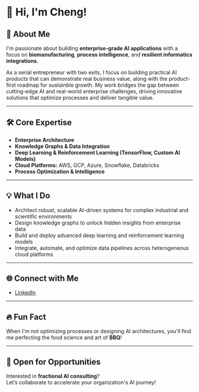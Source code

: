 # 👋 Hi, I'm Cheng!

## 🚀 About Me

I'm passionate about building **enterprise-grade AI applications** with a focus on **biomanufacturing**, **process intelligence**, and **resilient informatics integrations**. 

As a serial entrepreneur with two exits, I focus on building practical AI products that can demonstrate real business value, along with the product-first roadmap for sustainble growth. My work bridges the gap between cutting-edge AI and real-world enterprise challenges, driving innovative solutions that optimize processes and deliver tangible value.

---

## 🛠️ Core Expertise

- **Enterprise Architecture**
- **Knowledge Graphs & Data Integration**
- **Deep Learning & Reinforcement Learning (TensorFlow, Custom AI Models)**
- **Cloud Platforms:** AWS, GCP, Azure, Snowflake, Databricks
- **Process Optimization & Intelligence**

---

## 💡 What I Do

- Architect robust, scalable AI-driven systems for complex industrial and scientific environments
- Design knowledge graphs to unlock hidden insights from enterprise data
- Build and deploy advanced deep learning and reinforcement learning models
- Integrate, automate, and optimize data pipelines across heterogeneous cloud platforms

---

## 🌐 Connect with Me

- [LinkedIn](https://linkedin.com/chengh99)

---

## 🔥 Fun Fact

When I'm not optimizing processes or designing AI architectures, you'll find me perfecting the food science and art of **BBQ**!

---

## 🤝 Open for Opportunities

Interested in **fractional AI consulting**?  
Let’s collaborate to accelerate your organization's AI journey!

